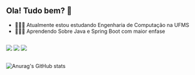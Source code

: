 ## Ola! Tudo bem? 👋

- 👨🏻‍🎓 Atualmente estou estudando Engenharia de Computação na UFMS
- 👨🏻‍💻 Aprendendo Sobre Java e Spring Boot com maior enfase

##

<div>
  <a href = "mailto:ofelipedsm@gmail.com"><img src="https://img.shields.io/badge/Gmail-D14836?style=for-the-badge&logo=gmail&logoColor=white" target="_blank"></a>
  <a href="https://www.instagram.com/felipe_moreira/" target="_blank"><img src="https://img.shields.io/badge/-Instagram-%23E4405F?style=for-the-badge&logo=instagram&logoColor=white" target="_blank"></a>
  <a href="https://www.linkedin.com/in/santosmoreira/" target="_blank"><img src="https://img.shields.io/badge/-LinkedIn-%230077B5?style=for-the-badge&logo=linkedin&logoColor=white" target="_blank"></a> 
</div>

##

![Anurag's GitHub stats](https://github-readme-stats.vercel.app/api?username=ofelipedsm&show_icons=true&theme=dark)
